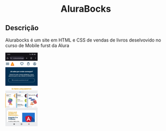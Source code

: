 <h1 align="center"> AluraBocks</h1>

<h2 > Descrição </h2>

<p>
Alurabocks é um site em HTML e CSS de vendas de livros deselvovido no curso de Mobile furst da Alura </p>



<img width="20%" align="center" src="assets/Alurabocks-mobile.jpeg">



